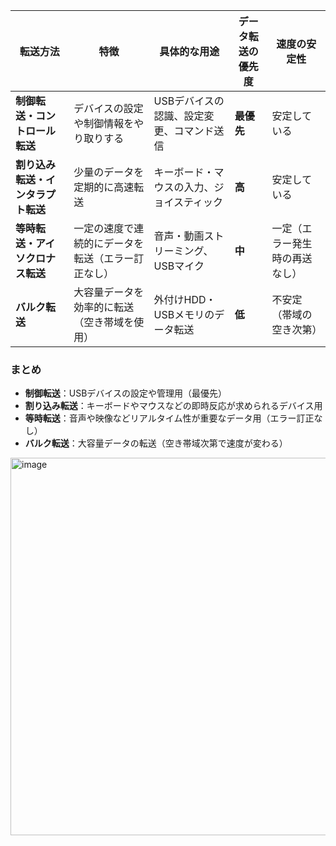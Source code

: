 

| 転送方法 | 特徴 | 具体的な用途 | データ転送の優先度 | 速度の安定性 |
|---------|------|------------|--------------|------------|
| **制御転送・コントロール転送** | デバイスの設定や制御情報をやり取りする | USBデバイスの認識、設定変更、コマンド送信 | **最優先** | 安定している |
| **割り込み転送・インタラプト転送** | 少量のデータを定期的に高速転送 | キーボード・マウスの入力、ジョイスティック | **高** | 安定している |
| **等時転送・アイソクロナス転送** | 一定の速度で連続的にデータを転送（エラー訂正なし） | 音声・動画ストリーミング、USBマイク | **中** | 一定（エラー発生時の再送なし） |
| **バルク転送** | 大容量データを効率的に転送（空き帯域を使用） | 外付けHDD・USBメモリのデータ転送 | **低** | 不安定（帯域の空き次第） |

### まとめ  
- **制御転送**：USBデバイスの設定や管理用（最優先）  
- **割り込み転送**：キーボードやマウスなどの即時反応が求められるデバイス用  
- **等時転送**：音声や映像などリアルタイム性が重要なデータ用（エラー訂正なし）  
- **バルク転送**：大容量データの転送（空き帯域次第で速度が変わる）


<img width="604" alt="image" src="https://github.com/user-attachments/assets/f971c22a-c131-41c1-8913-ed4c95fe6bb1" />
